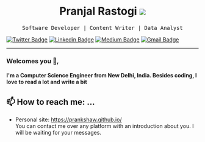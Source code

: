 <h1 align='center'> Pranjal Rastogi <a href="https://camo.githubusercontent.com/670d138ef7bcf6e407bbb1983431fa43efbf7648/68747470733a2f2f76697369746f722d62616467652e676c697463682e6d652f62616467653f706167655f69643d7072616e6b736861772e7072616e6b73686177"><img src="https://visitor-badge.glitch.me/badge?page_id=prankshaw.prankshaw"></a></h1>
<p align='center'> <samp>Software Developer | Content Writer | Data Analyst</samp></p>

[![Twitter Badge](https://img.shields.io/badge/Twitter-1ca0f1?style=flat-square&labelColor=1ca0f1&logo=twitter&logoColor=white&link=https://twitter.com/mepranjal31)](https://twitter.com/mepranjal31) [![Linkedin Badge](https://img.shields.io/badge/-LinkedIn-blue?style=flat-square&logo=Linkedin&logoColor=white&link=https://www.linkedin.com/in/pranjalrastogi31)](https://www.linkedin.com/in/pranjalrastogi31) [![Medium Badge](https://img.shields.io/badge/Medium-03a57a?style=flat-square&labelColor=000000&logo=Medium&link=https://medium.com/@pranjalrastogi1998/)](https://medium.com/@pranjalrastogi1998)
[![Gmail Badge](https://img.shields.io/badge/Mail_Me-c14438?style=flat-square&logo=Gmail&logoColor=white&link=mailto:pranjalrastogi1998@gmail.com)](mailto:pranjalrastogi1998@gmail.com)
<!--![visitors](https://visitor-badge.glitch.me/badge?page_id=prankshaw.prankshaw) -->
---
### Welcomes you 👋,           

#### I'm a Computer Science Engineer from New Delhi, India. Besides coding, I love to read a lot and write a bit

## 📫 How to reach me: ...
- Personal site: https://prankshaw.github.io/ <br>
You can contact me over any platform with an introduction about you. I will be waiting for your messages.

<!--
**prankshaw/prankshaw** is a ✨ _special_ ✨ repository because its `README.md` (this file) appears on your GitHub profile.
Here are some ideas to get you started:
- 🔭 I’m currently working on ...
- 🌱 I’m currently learning ...
- 👯 I’m looking to collaborate on ...
- 🤔 I’m looking for help with ...
- 💬 Ask me about ...
- 😄 Pronouns: ...
- ⚡ Fun fact: ...
-->

